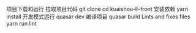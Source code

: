 项目下载和运行
拉取项目代码
git clone
cd kuaishou-ll-front
安装依赖
yarn install
开发模式运行
quasar dev
编译项目
quasar build
Lints and fixes files
yarn run lint

